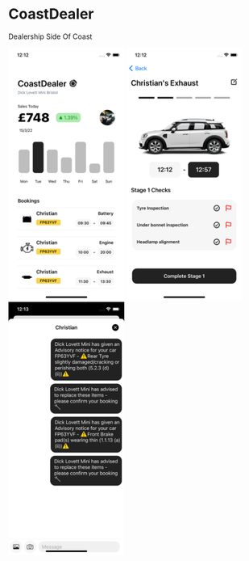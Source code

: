 # CoastDealer
 Dealership Side Of Coast

<img src="https://github.com/jesusrafaelchris/CoastDealer/blob/main/cd1.png" width="230" height="500"> <img src="https://github.com/jesusrafaelchris/CoastDealer/blob/main/cd2.png" width="230" height="500"> <img src="https://github.com/jesusrafaelchris/CoastDealer/blob/main/cd3.png" width="230" height="500">
